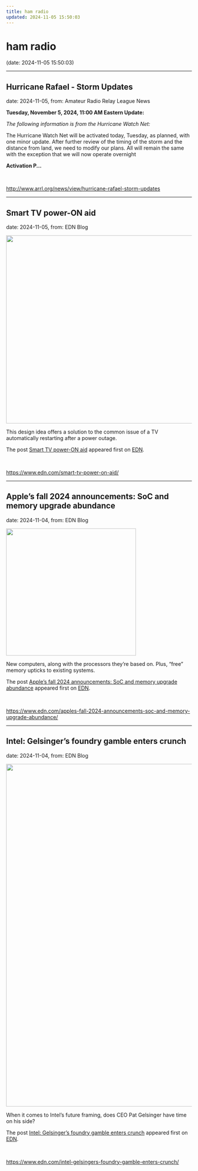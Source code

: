 ```yaml
---
title: ham radio
updated: 2024-11-05 15:50:03
---
```


# ham radio

(date: 2024-11-05 15:50:03)

---

## Hurricane Rafael - Storm Updates

date: 2024-11-05, from: Amateur Radio Relay League News

<p><strong>Tuesday, November 5, 2024, 11:00 AM Eastern Update:</strong></p><p><em>The following information is from the Hurricane Watch Net:</em></p><p><span>The Hurricane Watch Net will </span><span>be activated today, </span><span>Tuesday</span><span>, as planned, with one minor update. After further review of the timing of the storm and the distance from land, we need to modify our plans. All will remain the same with the exception that we will now operate overnight</span></p><p><b><span>Activation P...</span></b></p> 

<br> 

<http://www.arrl.org/news/view/hurricane-rafael-storm-updates>

---

## Smart TV power-ON aid

date: 2024-11-05, from: EDN Blog

<img width="769" height="509" src="https://www.edn.com/wp-content/uploads/TVpoweronaid_Figure1.png?fit=769%2C509" class="webfeedsFeaturedVisual wp-post-image" alt="" style="display: block; margin-bottom: 5px; clear:both;max-width: 100%;" link_thumbnail="" decoding="async" fetchpriority="high" srcset="https://www.edn.com/wp-content/uploads/TVpoweronaid_Figure1.png?w=769 769w, https://www.edn.com/wp-content/uploads/TVpoweronaid_Figure1.png?w=300 300w" sizes="(max-width: 769px) 100vw, 769px" /><p>This design idea offers a solution to the common issue of a TV automatically restarting after a power outage.</p>
<p>The post <a href="https://www.edn.com/smart-tv-power-on-aid/" data-wpel-link="internal">Smart TV power-ON aid</a> appeared first on <a href="https://www.edn.com" data-wpel-link="internal">EDN</a>.</p>
 

<br> 

<https://www.edn.com/smart-tv-power-on-aid/>

---

## Apple’s fall 2024 announcements: SoC and memory upgrade abundance

date: 2024-11-04, from: EDN Blog

<img width="352" height="344" src="https://www.edn.com/wp-content/uploads/Apple-M4-chip-display-engine_Featured.jpg?fit=352%2C344" class="webfeedsFeaturedVisual wp-post-image" alt="" style="display: block; margin-bottom: 5px; clear:both;max-width: 100%;" link_thumbnail="" decoding="async" loading="lazy" srcset="https://www.edn.com/wp-content/uploads/Apple-M4-chip-display-engine_Featured.jpg?w=352 352w, https://www.edn.com/wp-content/uploads/Apple-M4-chip-display-engine_Featured.jpg?w=300 300w" sizes="(max-width: 352px) 100vw, 352px" /><p>New computers, along with the processors they’re based on. Plus, “free” memory upticks to existing systems. </p>
<p>The post <a href="https://www.edn.com/apples-fall-2024-announcements-soc-and-memory-upgrade-abundance/" data-wpel-link="internal">Apple’s fall 2024 announcements: SoC and memory upgrade abundance</a> appeared first on <a href="https://www.edn.com" data-wpel-link="internal">EDN</a>.</p>
 

<br> 

<https://www.edn.com/apples-fall-2024-announcements-soc-and-memory-upgrade-abundance/>

---

## Intel: Gelsinger’s foundry gamble enters crunch

date: 2024-11-04, from: EDN Blog

<img width="1648" height="927" src="https://www.edn.com/wp-content/uploads/Hero-image-pat-gelsinger-Intel.jpg?fit=1648%2C927" class="webfeedsFeaturedVisual wp-post-image" alt="" style="display: block; margin-bottom: 5px; clear:both;max-width: 100%;" link_thumbnail="" decoding="async" loading="lazy" srcset="https://www.edn.com/wp-content/uploads/Hero-image-pat-gelsinger-Intel.jpg?w=1648 1648w, https://www.edn.com/wp-content/uploads/Hero-image-pat-gelsinger-Intel.jpg?w=300 300w, https://www.edn.com/wp-content/uploads/Hero-image-pat-gelsinger-Intel.jpg?w=768 768w, https://www.edn.com/wp-content/uploads/Hero-image-pat-gelsinger-Intel.jpg?w=1024 1024w, https://www.edn.com/wp-content/uploads/Hero-image-pat-gelsinger-Intel.jpg?w=1536 1536w, https://www.edn.com/wp-content/uploads/Hero-image-pat-gelsinger-Intel.jpg?w=1260 1260w, https://www.edn.com/wp-content/uploads/Hero-image-pat-gelsinger-Intel.jpg?w=800 800w" sizes="(max-width: 1648px) 100vw, 1648px" /><p>When it comes to Intel’s future framing, does CEO Pat Gelsinger have time on his side?</p>
<p>The post <a href="https://www.edn.com/intel-gelsingers-foundry-gamble-enters-crunch/" data-wpel-link="internal">Intel: Gelsinger&#8217;s foundry gamble enters crunch</a> appeared first on <a href="https://www.edn.com" data-wpel-link="internal">EDN</a>.</p>
 

<br> 

<https://www.edn.com/intel-gelsingers-foundry-gamble-enters-crunch/>


